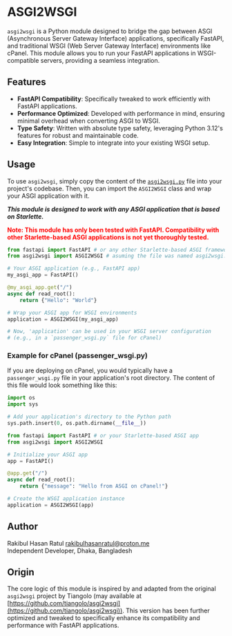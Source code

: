 # ASGI2WSGI

`asgi2wsgi` is a Python module designed to bridge the gap between ASGI (Asynchronous Server Gateway Interface) applications, specifically FastAPI, and traditional WSGI (Web Server Gateway Interface) environments like cPanel. This module allows you to run your FastAPI applications in WSGI-compatible servers, providing a seamless integration.

## Features

- **FastAPI Compatibility**: Specifically tweaked to work efficiently with FastAPI applications.
- **Performance Optimized**: Developed with performance in mind, ensuring minimal overhead when converting ASGI to WSGI.
- **Type Safety**: Written with absolute type safety, leveraging Python 3.12's features for robust and maintainable code.
- **Easy Integration**: Simple to integrate into your existing WSGI setup.

## Usage

To use `asgi2wsgi`, simply copy the content of the [`asgi2wsgi.py`](./asgi2wsgi.py) file into your project's codebase. Then, you can import the `ASGI2WSGI` class and wrap your ASGI application with it.

**_This module is designed to work with any ASGI application that is based on Starlette._**

**<span style="color:red;">Note: This module has only been tested with FastAPI. Compatibility with other Starlette-based ASGI applications is not yet thoroughly tested.</span>**

```python
from fastapi import FastAPI # or any other Starlette-based ASGI framework
from asgi2wsgi import ASGI2WSGI # asuming the file was named asgi2wsgi.py contains ASGI2WSGI

# Your ASGI application (e.g., FastAPI app)
my_asgi_app = FastAPI()

@my_asgi_app.get("/")
async def read_root():
    return {"Hello": "World"}

# Wrap your ASGI app for WSGI environments
application = ASGI2WSGI(my_asgi_app)

# Now, 'application' can be used in your WSGI server configuration
# (e.g., in a `passenger_wsgi.py` file for cPanel)
```

### Example for cPanel (passenger_wsgi.py)

If you are deploying on cPanel, you would typically have a `passenger_wsgi.py` file in your application's root directory. The content of this file would look something like this:

```python
import os
import sys

# Add your application's directory to the Python path
sys.path.insert(0, os.path.dirname(__file__))

from fastapi import FastAPI # or your Starlette-based ASGI app
from asgi2wsgi import ASGI2WSGI

# Initialize your ASGI app
app = FastAPI()

@app.get("/")
async def read_root():
    return {"message": "Hello from ASGI on cPanel!"}

# Create the WSGI application instance
application = ASGI2WSGI(app)
```

## Author

Rakibul Hasan Ratul <rakibulhasanratul@proton.me>  
Independent Developer, Dhaka, Bangladesh

## Origin

The core logic of this module is inspired by and adapted from the original `asgi2wsgi` project by Tiangolo (may available at [https://github.com/tiangolo/asgi2wsgi](https://github.com/tiangolo/asgi2wsgi)). This version has been further optimized and tweaked to specifically enhance its compatibility and performance with FastAPI applications.
